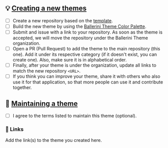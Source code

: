 ## :bulb: [Creating a new themes](https://github.com/Ballerini-Theme/ballerini-theme/blob/main/CONTRIBUTING.md#-creating-a-new-themes)

- [ ] Create a new repository based on the [template](https://github.com/Ballerini-Theme/template).
- [ ] Build the new theme by using the [Ballerini Theme Color Palette](https://github.com/Ballerini-Theme/ballerini-theme#color-palette).
- [ ] Submit and issue with a link to your repository. As soon as the theme is accepted, we will move the repository under the Ballerini Theme organization.
- [ ] Open a PR (Pull Request) to add the theme to the main repository (this one). Add it under its respective category (if it doesn't exist, you can create one). Also, make sure it is in alphabetical order.
- [ ] Finally, after your theme is under the organization, update all links to match the new repository `<URL>`.
- [ ] If you think you can improve your theme, share it with others who also use it for that application, so that more people can use it and contribute together.

## :paperclip: [Maintaining a theme](https://github.com/Ballerini-Theme/ballerini-theme/blob/main/CONTRIBUTING.md#-maintaining-a-theme)

- [ ] I agree to the terms listed to maintain this theme (optional).

### :link: Links

Add the link(s) to the theme you created here.

